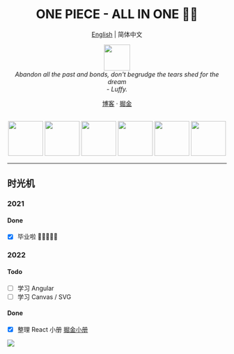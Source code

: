 <h1 align="center">ONE PIECE - ALL IN ONE 🏴‍☠️ </h1>

<p align="center">
  <a href="./README.md">English</a> | 简体中文
</p>

<p align="center">
  <img src="https://cdn.jsdelivr.net/gh/rick-chou/rick-assets/png/28.png" alt="" height="60px"/>
  <br>
  <i>Abandon all the past and bonds, don't begrudge the tears shed for the dream 
    <br> - Luffy.</i>
  <br>
</p>

<!-- 个人网站  -->
<!-- <p align="center">
  <a href=""><strong></strong></a>
  <br>
</p> -->

<p align="center">
  <a href="https://luckychou.gitbook.io/blog/">博客</a>
  ·
  <a href="https://juejin.cn/user/1574156383563496">掘金</a>
  <br>
  <br>
</p>

<p align="center">
  <img src="https://cdn.jsdelivr.net/gh/rick-chou/rick-assets/webp/js.webp" width="80" />
  <img src="https://cdn.jsdelivr.net/gh/rick-chou/rick-assets/webp/react.webp" width="80" />
  <img src="https://cdn.jsdelivr.net/gh/rick-chou/rick-assets/webp/vue.webp" width="80" />
  <img src="https://cdn.jsdelivr.net/gh/rick-chou/rick-assets/webp/python.webp" width="80" />
  <img src="https://cdn.jsdelivr.net/gh/rick-chou/rick-assets/webp/github.webp" width="80" />
  <img src="https://cdn.jsdelivr.net/gh/rick-chou/rick-assets/webp/vscode.webp" width="80" />
</p>

<hr>

## 时光机

### 2021

#### Done

- [x] 毕业啦 🥂🧱👷🏿‍♂️

### 2022

#### Todo

- [ ] 学习 Angular
- [ ] 学习 Canvas / SVG

#### Done

- [x] 整理 React 小册 [掘金小册](https://juejin.cn/column/6960832559445966861)

![](https://cdn.jsdelivr.net/gh/rick-chou/rick-assets/jpg/42.jpg)
